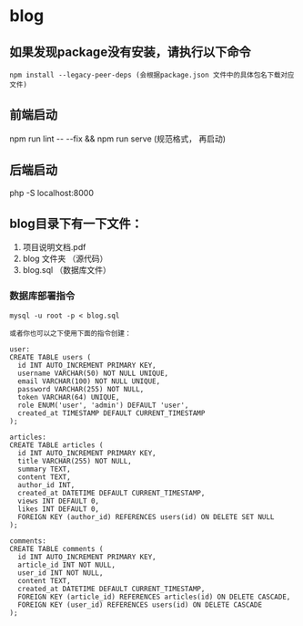 # blog

## 如果发现package没有安装，请执行以下命令
```
npm install --legacy-peer-deps (会根据package.json 文件中的具体包名下载对应文件)
```

## 前端启动
npm run lint -- --fix && npm run serve (规范格式， 再启动)

## 后端启动
php -S localhost:8000

## blog目录下有一下文件：
1. 项目说明文档.pdf
2. blog 文件夹 （源代码）
3. blog.sql （数据库文件）

### 数据库部署指令
```
mysql -u root -p < blog.sql

或者你也可以之下使用下面的指令创建：

user:
CREATE TABLE users (
  id INT AUTO_INCREMENT PRIMARY KEY,
  username VARCHAR(50) NOT NULL UNIQUE,
  email VARCHAR(100) NOT NULL UNIQUE,
  password VARCHAR(255) NOT NULL,
  token VARCHAR(64) UNIQUE,
  role ENUM('user', 'admin') DEFAULT 'user',
  created_at TIMESTAMP DEFAULT CURRENT_TIMESTAMP
);

articles:
CREATE TABLE articles (
  id INT AUTO_INCREMENT PRIMARY KEY,
  title VARCHAR(255) NOT NULL,
  summary TEXT,
  content TEXT,
  author_id INT,
  created_at DATETIME DEFAULT CURRENT_TIMESTAMP,
  views INT DEFAULT 0,
  likes INT DEFAULT 0,
  FOREIGN KEY (author_id) REFERENCES users(id) ON DELETE SET NULL
);

comments:
CREATE TABLE comments (
  id INT AUTO_INCREMENT PRIMARY KEY,
  article_id INT NOT NULL,
  user_id INT NOT NULL,
  content TEXT,
  created_at DATETIME DEFAULT CURRENT_TIMESTAMP,
  FOREIGN KEY (article_id) REFERENCES articles(id) ON DELETE CASCADE,
  FOREIGN KEY (user_id) REFERENCES users(id) ON DELETE CASCADE
);

```
